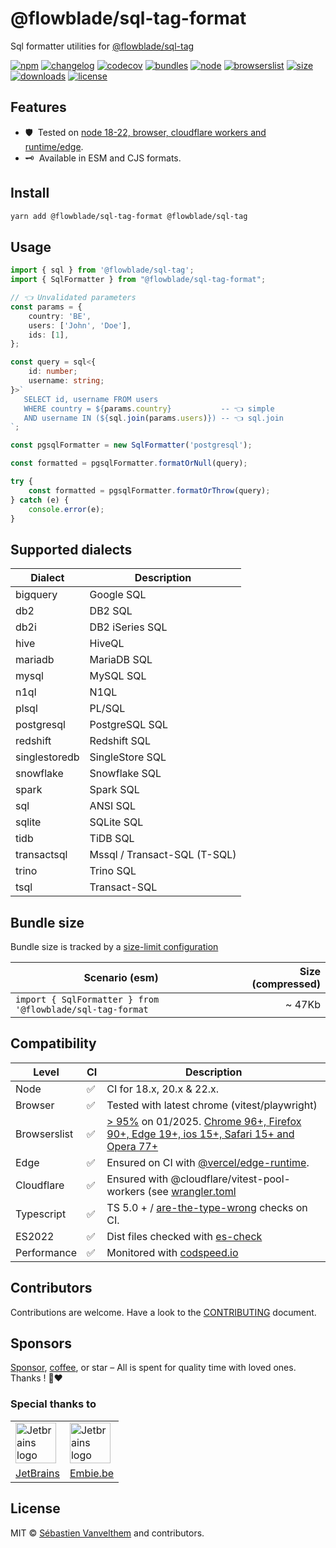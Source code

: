 # @flowblade/sql-tag-format

Sql formatter utilities for [@flowblade/sql-tag](https://github.com/belgattitude/flowblade/tree/main/packages/sql-tag#readme)

[![npm](https://img.shields.io/npm/v/@flowblade/sql-tag-format?style=for-the-badge&label=Npm&labelColor=444&color=informational)](https://www.npmjs.com/package/@flowblade/sql-tag-format)
[![changelog](https://img.shields.io/static/v1?label=&message=changelog&logo=github&style=for-the-badge&labelColor=444&color=informational)](https://github.com/belgattitude/flowblade/blob/main/packages/sql-tag-format/CHANGELOG.md)
[![codecov](https://img.shields.io/codecov/c/github/belgattitude/flowblade?logo=codecov&label=Unit&flag=flowblade-sql-tag-format-unit&style=for-the-badge&labelColor=444)](https://app.codecov.io/gh/belgattitude/flowblade/tree/main/packages%2Fsql-tag-format)
[![bundles](https://img.shields.io/static/v1?label=&message=cjs|esm@treeshake&logo=webpack&style=for-the-badge&labelColor=444&color=informational)](https://github.com/belgattitude/flowblade/blob/main/packages/sql-tag-format/.size-limit.cjs)
[![node](https://img.shields.io/static/v1?label=Node&message=18%2b&logo=node.js&style=for-the-badge&labelColor=444&color=informational)](#compatibility)
[![browserslist](https://img.shields.io/static/v1?label=Browser&message=%3E96%25&logo=googlechrome&style=for-the-badge&labelColor=444&color=informational)](#compatibility)
[![size](https://img.shields.io/bundlephobia/minzip/@flowblade/sql-tag-format@latest?label=Max&style=for-the-badge&labelColor=444&color=informational)](https://bundlephobia.com/package/@flowblade/sql-tag-format@latest)
[![downloads](https://img.shields.io/npm/dm/@flowblade/sql-tag-format?style=for-the-badge&labelColor=444)](https://www.npmjs.com/package/@flowblade/sql-tag-format)
[![license](https://img.shields.io/npm/l/@flowblade/sql-tag-format?style=for-the-badge&labelColor=444)](https://github.com/belgattitude/flowblade/blob/main/LICENSE)

## Features

- 🛡️&nbsp; Tested on [node 18-22, browser, cloudflare workers and runtime/edge](#compatibility).
- 🗝️&nbsp; Available in ESM and CJS formats.

## Install

```bash
yarn add @flowblade/sql-tag-format @flowblade/sql-tag
```
## Usage

```typescript
import { sql } from '@flowblade/sql-tag';
import { SqlFormatter } from "@flowblade/sql-tag-format";

// 👈 Unvalidated parameters
const params = {
    country: 'BE',
    users: ['John', 'Doe'],
    ids: [1],
};

const query = sql<{
    id: number;
    username: string;
}>`
   SELECT id, username FROM users 
   WHERE country = ${params.country}           -- 👈 simple
   AND username IN (${sql.join(params.users)}) -- 👈 sql.join      
`;

const pgsqlFormatter = new SqlFormatter('postgresql');

const formatted = pgsqlFormatter.formatOrNull(query);

try {
    const formatted = pgsqlFormatter.formatOrThrow(query);
} catch (e) {
    console.error(e);
}
```

## Supported dialects

| Dialect      | Description                  |
|---------------|------------------------------|
| bigquery      | Google SQL                   |
| db2           | DB2 SQL                      |
| db2i          | DB2 iSeries SQL              |
| hive          | HiveQL                       |
| mariadb       | MariaDB SQL                  |
| mysql         | MySQL SQL                    |
| n1ql          | N1QL                         |
| plsql         | PL/SQL                       |
| postgresql    | PostgreSQL SQL               |
| redshift      | Redshift SQL                 |
| singlestoredb | SingleStore SQL              |
| snowflake     | Snowflake SQL                |
| spark         | Spark SQL                    |
| sql           | ANSI SQL                     |
| sqlite        | SQLite SQL                   |
| tidb          | TiDB SQL                     |
| transactsql   | Mssql / Transact-SQL (T-SQL) |
| trino         | Trino SQL                    |
| tsql          | Transact-SQL                 |

## Bundle size

Bundle size is tracked by a [size-limit configuration](https://github.com/belgattitude/flowblade/blob/main/packages/sql-tag/.size-limit.ts)

| Scenario (esm)                                            | Size (compressed) |
|-----------------------------------------------------------|------------------:|
| `import { SqlFormatter } from '@flowblade/sql-tag-format` |            ~ 47Kb |

## Compatibility

| Level      | CI | Description                                                                                                                                                                                                                                                                                                                                                             |
|------------|----|-------------------------------------------------------------------------------------------------------------------------------------------------------------------------------------------------------------------------------------------------------------------------------------------------------------------------------------------------------------------------|  
| Node       | ✅  | CI for 18.x, 20.x & 22.x.                                                                                                                                                                                                                                                                                                                                               |
| Browser    | ✅  | Tested with latest chrome (vitest/playwright)                                                                                                                                                                                                                                                                                                                           |
| Browserslist | ✅  | [> 95%](https://browserslist.dev/?q=ZGVmYXVsdHMsIGNocm9tZSA%2BPSA5NiwgZmlyZWZveCA%2BPSAxMDUsIGVkZ2UgPj0gMTEzLCBzYWZhcmkgPj0gMTUsIGlvcyA%2BPSAxNSwgb3BlcmEgPj0gMTAzLCBub3QgZGVhZA%3D%3D) on 01/2025. [Chrome 96+, Firefox 90+, Edge 19+, ios 15+, Safari 15+ and Opera 77+](https://github.com/belgattitude/flowblade/blob/main/packages/sql-tag-format/.browserslistrc) |
| Edge       | ✅  | Ensured on CI with [@vercel/edge-runtime](https://github.com/vercel/edge-runtime).                                                                                                                                                                                                                                                                                      | 
| Cloudflare | ✅  | Ensured with @cloudflare/vitest-pool-workers (see [wrangler.toml](https://github.com/belgattitude/flowblade/blob/main/devtools/vitest/wrangler.toml)                                                                                                                                                                                                                    |
| Typescript | ✅  | TS 5.0 + / [are-the-type-wrong](https://github.com/arethetypeswrong/arethetypeswrong.github.io) checks on CI.                                                                                                                                                                                                                                                           |
| ES2022     | ✅  | Dist files checked with [es-check](https://github.com/yowainwright/es-check)                                                                                                                                                                                                                                                                                            |
| Performance| ✅  | Monitored with [codspeed.io](https://codspeed.io/belgattitude/flowblade)                                                                                                                                                                                                                                                                                                |

## Contributors

Contributions are welcome. Have a look to the [CONTRIBUTING](https://github.com/belgattitude/flowblade/blob/main/CONTRIBUTING.md) document.

## Sponsors

[Sponsor](<[sponsorship](https://github.com/sponsors/belgattitude)>), [coffee](<(https://ko-fi.com/belgattitude)>),
or star – All is spent for quality time with loved ones. Thanks ! 🙏❤️

### Special thanks to

<table>
  <tr>
    <td>
      <a href="https://www.jetbrains.com/?ref=belgattitude" target="_blank">
         <img width="65" src="https://asset.brandfetch.io/idarKiKkI-/id53SttZhi.jpeg" alt="Jetbrains logo" />
      </a>
    </td>
    <td>
      <a href="https://www.embie.be/?ref=belgattitude" target="_blank">
        <img width="65" src="https://avatars.githubusercontent.com/u/98402122?s=200&v=4" alt="Jetbrains logo" />    
      </a>
    </td>
  </tr>
  <tr>
    <td align="center">
      <a href="https://www.jetbrains.com/?ref=belgattitude" target="_blank">JetBrains</a>
    </td>
    <td align="center">
      <a href="https://www.embie.be/?ref=belgattitude" target="_blank">Embie.be</a>
    </td>
   </tr>
</table>

## License

MIT © [Sébastien Vanvelthem](https://github.com/belgattitude) and contributors.
